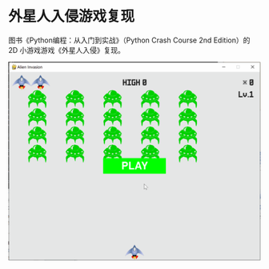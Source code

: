 # 外星人入侵游戏复现


图书《Python编程：从入门到实战》（Python Crash Course 2nd Edition）的 2D 小游戏游戏《外星人入侵》复现。

![game demo](/screenshots/alien_invasion_v0.1.gif)

